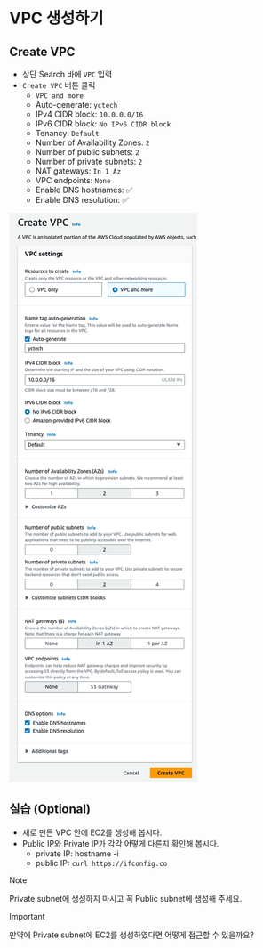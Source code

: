 # VPC 생성하기

## Create VPC

- 상단 Search 바에 `VPC` 입력
- `Create VPC` 버튼 클릭
	- `VPC and more`
	- Auto-generate: `yctech`
	- IPv4 CIDR block: `10.0.0.0/16`
	- IPv6 CIDR block: `No IPv6 CIDR block`
	- Tenancy: `Default`
	- Number of Availability Zones: `2`
	- Number of public subnets: `2`
	- Number of private subnets: `2`
	- NAT gateways: `In 1 Az`
	- VPC endpoints: `None`
	- Enable DNS hostnames: ✅
	- Enable DNS resolution: ✅

![](03.png)


## 실습 (Optional)

- 새로 만든 VPC 안에 EC2를 생성해 봅시다.
- Public IP와 Private IP가 각각 어떻게 다른지 확인해 봅시다.
	- private IP: hostname -i
	- public IP: `curl https://ifconfig.co`

> [!NOTE]  
Private subnet에 생성하지 마시고 꼭 Public subnet에 생성해 주세요.

> [!IMPORTANT]  
 만약에 Private subnet에 EC2를 생성하였다면 어떻게 접근할 수 있을까요?
